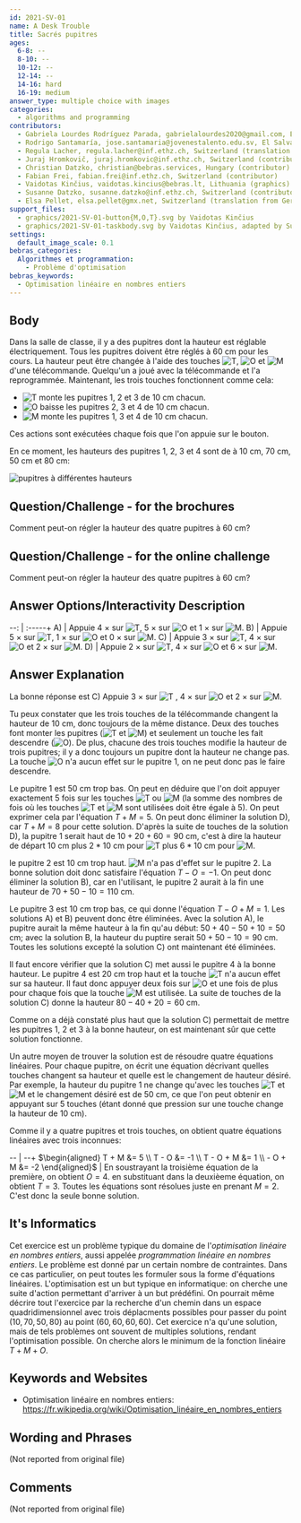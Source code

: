 ```yaml
---
id: 2021-SV-01
name: A Desk Trouble
title: Sacrés pupitres
ages:
  6-8: --
  8-10: --
  10-12: --
  12-14: --
  14-16: hard
  16-19: medium
answer_type: multiple choice with images
categories:
  - algorithms and programming
contributors:
  - Gabriela Lourdes Rodríguez Parada, gabrielalourdes2020@gmail.com, El Salvador (author)
  - Rodrigo Santamaría, jose.santamaria@jovenestalento.edu.sv, El Salvador (contributor)
  - Regula Lacher, regula.lacher@inf.ethz.ch, Switzerland (translation from English into German)
  - Juraj Hromkovič, juraj.hromkovic@inf.ethz.ch, Switzerland (contributor)
  - Christian Datzko, christian@bebras.services, Hungary (contributor)
  - Fabian Frei, fabian.frei@inf.ethz.ch, Switzerland (contributor)
  - Vaidotas Kinčius, vaidotas.kincius@bebras.lt, Lithuania (graphics)
  - Susanne Datzko, susanne.datzko@inf.ethz.ch, Switzerland (contributor, graphics)
  - Elsa Pellet, elsa.pellet@gmx.net, Switzerland (translation from German into French)
support_files:
  - graphics/2021-SV-01-button{M,O,T}.svg by Vaidotas Kinčius
  - graphics/2021-SV-01-taskbody.svg by Vaidotas Kinčius, adapted by Susanne Datzko
settings:
  default_image_scale: 0.1
bebras_categories:
  Algorithmes et programmation:
    - Problème d'optimisation
bebras_keywords:
  - Optimisation linéaire en nombres entiers
---
```



## Body

Dans la salle de classe, il y a des pupitres dont la hauteur est réglable électriquement. Tous les pupitres doivent être réglés à 60 cm pour les cours. La hauteur peut être changée à l'aide des touches ![T], ![O] et ![M] d'une télécommande. Quelqu'un a joué avec la télécommande et l'a reprogrammée. Maintenant, les trois touches fonctionnent comme cela:
 - ![T] monte les pupitres 1, 2 et 3 de 10 cm chacun.
 - ![O] baisse les pupitres 2, 3 et 4 de 10 cm chacun.
 - ![M] monte les pupitres 1, 3 et 4 de 10 cm chacun.

Ces actions sont exécutées chaque fois que l'on appuie sur le bouton.

En ce moment, les hauteurs des pupitres 1, 2, 3 et 4 sont de à 10 cm, 70 cm, 50 cm et 80 cm:

![](graphics/2021-SV-01-taskbody.svg "pupitres à différentes hauteurs")

[T]: graphics/2021-SV-01-buttonT.svg "touche T"
[O]: graphics/2021-SV-01-buttonO.svg "touche O"
[M]: graphics/2021-SV-01-buttonM.svg "touche M"


## Question/Challenge - for the brochures

Comment peut-on régler la hauteur des quatre pupitres à 60 cm?


## Question/Challenge - for the online challenge

Comment peut-on régler la hauteur des quatre pupitres à 60 cm?


## Answer Options/Interactivity Description
--: | :-----+
 A) | Appuie 4 × sur ![T], 5 × sur ![O] et 1 × sur ![M].
 B) | Appuie 5 × sur ![T], 1 × sur ![O] et 0 × sur ![M].
 C) | Appuie 3 × sur ![T], 4 × sur ![O] et 2 × sur ![M].
 D) | Appuie 2 × sur ![T], 4 × sur ![O] et 6 × sur ![M].


## Answer Explanation

La bonne réponse est C) Appuie 3 × sur ![T] , 4 × sur ![O] et 2 × sur ![M].

Tu peux constater que les trois touches de la télécommande changent la hauteur de 10 cm, donc toujours de la même distance. Deux des touches font monter les pupitres (![T] et ![M]) et seulement un touche les fait descendre (![O]). De plus, chacune des trois touches modifie la hauteur de trois pupitres; il y a donc toujours un pupitre dont la hauteur ne change pas. La touche ![O] n'a aucun effet sur le pupitre 1, on ne peut donc pas le faire descendre.

Le pupitre 1 est 50 cm trop bas. On peut en déduire que l'on doit appuyer exactement 5 fois sur les touches ![T] ou ![M] (la somme des nombres de fois où les touches ![T] et ![M] sont utilisées doit être égale à 5). On peut exprimer cela par l'équation $T + M = 5$. On peut donc éliminer la solution D), car $T + M = 8$ pour cette solution. D'après la suite de touches de la solution D), la pupitre 1 serait haut de $10 + 20 + 60 = 90$ cm, c'est à dire la hauteur de départ $10$ cm plus $2 \ast 10$ cm pour ![T] plus $6 \ast 10$ cm pour ![M].

le pupitre 2 est 10 cm trop haut. ![M] n'a pas d'effet sur le pupitre 2. La bonne solution doit donc satisfaire l'équation $T - O = -1$. On peut donc éliminer la solution B), car en l'utilisant, le pupitre 2 aurait à la fin une hauteur de $70 + 50 - 10 = 110$ cm.

Le pupitre 3 est 10 cm trop bas, ce qui donne l'équation $T - O + M = 1$. Les solutions A) et B) peuvent donc être éliminées. Avec la solution A), le pupitre aurait la même hauteur à la fin qu'au début: $50 + 40 - 50 + 10 = 50$ cm; avec la solution B, la hauteur du puptire serait $50 + 50 - 10 = 90$ cm. Toutes les solutions excepté la solution C) ont maintenant été éliminées.

Il faut encore vérifier que la solution C) met aussi le pupitre 4 à la bonne hauteur. Le pupitre 4 est 20 cm trop haut et la touche ![T] n'a aucun effet sur sa hauteur. Il faut donc appuyer deux fois sur ![O] et une fois de plus pour chaque fois que la touche ![M] est utilisée. La suite de touches de la solution C) donne la hauteur $80 - 40 + 20 = 60$ cm.

Comme on a déjà constaté plus haut que la solution C) permettait de mettre les pupitres 1, 2 et 3 à la bonne hauteur, on est maintenant sûr que cette solution fonctionne.

Un autre moyen de trouver la solution est de résoudre quatre équations linéaires. Pour chaque pupitre, on écrit une équation décrivant quelles touches changent sa hauteur et quelle est le changement de hauteur désiré. Par exemple, la hauteur du pupitre 1 ne change qu'avec les touches ![T] et ![M] et le changement désiré est de $50$ cm, ce que l'on peut obtenir en appuyant sur 5 touches (étant donné que pression sur une touche change la hauteur de $10$ cm).

Comme il y a quatre pupitres et trois touches, on obtient quatre équations linéaires avec trois inconnues:


-- | --+
$\begin{aligned} T + M &= 5 \\ T - O &= -1 \\ T - O + M &= 1 \\ - O + M &= -2 \end{aligned}$ | En soustrayant la troisième équation de la première, on obtient $O = 4$. en substituant dans la deuxièeme équation, on obtient $T = 3$. Toutes les équations sont résolues juste en prenant $M = 2$. C'est donc la seule bonne solution.


## It's Informatics

Cet exercice est un problème typique du domaine de l'_optimisation linéaire en nombres entiers_, aussi appelée _programmation linéaire en nombres entiers_. Le problème est donné par un certain nombre de contraintes. Dans ce cas particulier, on peut toutes les formuler sous la forme d'équations linéaires. L'optimisation est un but typique en informatique: on cherche une suite d'action permettant d'arriver à un but prédéfini.
On pourrait même décrire tout l'exercice par la recherche d'un chemin dans un espace quadridimensionnel avec trois déplacments possibles pour passer du point $(10,70,50,80)$ au point $(60,60,60,60)$. Cet exercice n'a qu'une solution, mais de tels problèmes ont souvent de multiples solutions, rendant l'optimisation possible. On cherche alors le minimum de la fonction linéaire $T + M + O$.


## Keywords and Websites

 - Optimisation linéaire en nombres entiers: https://fr.wikipedia.org/wiki/Optimisation_linéaire_en_nombres_entiers


## Wording and Phrases

(Not reported from original file)


## Comments

(Not reported from original file)
